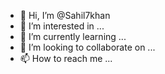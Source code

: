 - 👋 Hi, I’m @Sahil7khan
- 👀 I’m interested in ...
- 🌱 I’m currently learning ...
- 💞️ I’m looking to collaborate on ...
- 📫 How to reach me ...

<!---
Sahil7khan/Sahil7khan is a ✨ special ✨ repository because its `README.md` (this file) appears on your GitHub profile.
You can click the Preview link to take a look at your changes.
--->
